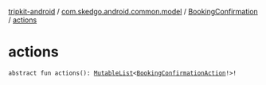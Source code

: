 [tripkit-android](../../index.md) / [com.skedgo.android.common.model](../index.md) / [BookingConfirmation](index.md) / [actions](./actions.md)

# actions

`abstract fun actions(): `[`MutableList`](https://kotlinlang.org/api/latest/jvm/stdlib/kotlin.collections/-mutable-list/index.html)`<`[`BookingConfirmationAction`](../-booking-confirmation-action/index.md)`!>!`